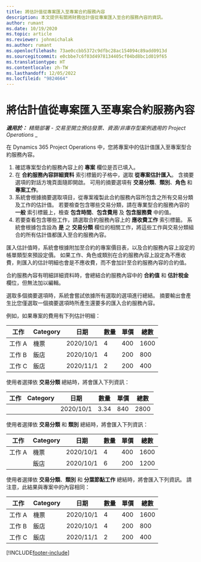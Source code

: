 ```yaml
---
title: 將估計值從專案匯入至專案合約服務內容
description: 本文提供有關將財務估計值從專案匯入至合約服務內容的資訊。
author: rumant
ms.date: 10/19/2020
ms.topic: article
ms.reviewer: johnmichalak
ms.author: rumant
ms.openlocfilehash: 73ae0ccbb5372c9dfbc28ac154094c89add0913d
ms.sourcegitcommit: e0cbbe7c6f03d4978134405cf04bd8bc1d019f65
ms.translationtype: HT
ms.contentlocale: zh-TW
ms.lasthandoff: 12/05/2022
ms.locfileid: "9824664"
---
```

# <a name="import-estimates-from-a-project-to-a-project-contract-line"></a>將估計值從專案匯入至專案合約服務內容

_**適用於：** 精簡部署 - 交易至開立預估發票、資源/非庫存型案例適用的 Project Operations_ _

在 Dynamics 365 Project Operations 中，您將專案中的估計值匯入至專案型合約服務內容。

1. 確認專案型合約服務內容上的 **專案** 欄位是否已填入。
2. 在 **合約服務內容詳細資料** 索引標籤的子格中，選取 **從專案估計匯入**。 含摘要選項的對話方塊頁面隨即開啟。 可用的摘要選項有 **交易分類**、**類別**、**角色** 和 **專案工作**。
3. 系統會根據摘要選取項目，從專案複製此合約服務內容所包含之所有交易分類及工作的估計值。 若要檢查包含哪些交易分類，請在專業型合約服務內容的 **一般** 索引標籤上，檢查 **包含時間**、**包含費用** 及 **包含服務費** 中的值。 
4. 若要查看包含哪些工作，請選取合約服務內容上的 **應收費工作** 索引標籤。 系統會根據包含設為 **是** 之 **交易分類** 欄位的相關工作，將這些工作與交易分類組合的所有估計值都匯入至合約服務內容。

匯入估計值時，系統會根據附加至合約的專案價目表，以及合約服務內容上設定的帳單類型來預設定價。 如果工作、角色或類別在合約服務內容上設定為不應收費，則匯入的估計明細也會是不應收費，而不會加計至合約服務內容的合約值。

合約服務內容有明細詳細資料時，會總結合約服務內容中的 **合約值** 和 **估計稅金** 欄位，但無法加以編輯。

選取多個摘要選項時，系統會嘗試依據所有選取的選項進行總結。 摘要輸出會產生比您僅選取一個摘要選項時所產生還要多的匯入合約服務內容。

例如，如果專案的費用有下列估計明細：

| 工作​​ | Category | 日期 | 數量 | 單價 | 總數 |
| --- | --- | --- | --- | --- | --- |
| 工作 A | 機票 | 2020/10/1 | 4 | 400 | 1600 |
| 工作 B | 飯店 | 2020/10/1 | 4 | 200 | 800 |
| 工作 C | 飯店 | 2020/11/1 | 2 | 200 | 400 |

使用者選擇依 **交易分類** 總結時，將會匯入下列資訊：

| 工作​​ | Category | 日期 | 數量 | 單價 | 總數 |
| --- | --- | --- | --- | --- | --- |
| &nbsp; | &nbsp; | 2020/10/1 | 3.34 | 840 | 2800 |

使用者選擇依 **交易分類** 和 **類別** 總結時，將會匯入下列資訊：

| 工作​​ | Category | 日期 | 數量 | 單價 | 總數 |
| --- | --- | --- | --- | --- | --- |
| 工作 A | 機票 | 2020/10/1 | 4 | 400 | 1600 |
| &nbsp;| 飯店 | 2020/10/1 | 6 | 200 | 1200 |

使用者選擇依 **交易分類**、**類別** 和 **分葉節點工作** 總結時，將會匯入下列資訊。 請注意，此結果與專案中的內容相同：

| 工作​​ | Category | 日期 | 數量 | 單價 | 總數 |
| --- | --- | --- | --- | --- | --- |
| 工作 A | 機票 | 2020/10/1 | 4 | 400 | 1600 |
| 工作 B | 飯店 | 2020/10/1 | 4 | 200 | 800 |
| 工作 C | 飯店 | 2020/11/1 | 2 | 200 | 400 |


[!INCLUDE[footer-include](../../includes/footer-banner.md)]

